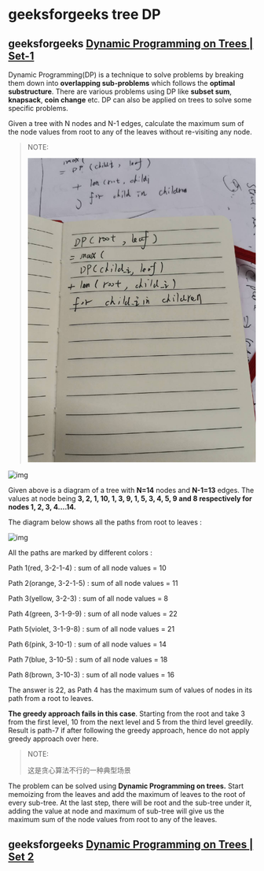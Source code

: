 # geeksforgeeks tree DP



## geeksforgeeks [Dynamic Programming on Trees | Set-1](https://www.geeksforgeeks.org/dynamic-programming-trees-set-1/)

Dynamic Programming(DP) is a technique to solve problems by breaking them down into **overlapping sub-problems** which follows the **optimal substructure**. There are various problems using DP like **subset sum**, **knapsack**, **coin change** etc. DP can also be applied on trees to solve some specific problems.

Given a tree with N nodes and N-1 edges, calculate the maximum sum of the node values from root to any of the leaves without re-visiting any node. 

> NOTE:
>
> ![](./20210901-080603.jpg)

![img](https://media.geeksforgeeks.org/wp-content/uploads/Screen-Shot-2018-02-26-at-10.25.17-PM.png)



Given above is a diagram of a tree with **N=14** nodes and **N-1=13** edges. The values at node being **3, 2, 1, 10, 1, 3, 9, 1, 5, 3, 4, 5, 9 and 8 respectively for nodes 1, 2, 3, 4….14.** 

The diagram below shows all the paths from root to leaves : 
 

![img](https://media.geeksforgeeks.org/wp-content/uploads/Screen-Shot-2018-02-26-at-11.05.45-PM-e1519666718500.png)

All the paths are marked by different colors : 

Path 1(red, 3-2-1-4) : sum of all node values = 10 

Path 2(orange, 3-2-1-5) : sum of all node values = 11 

Path 3(yellow, 3-2-3) : sum of all node values = 8 

Path 4(green, 3-1-9-9) : sum of all node values = 22 

Path 5(violet, 3-1-9-8) : sum of all node values = 21 

Path 6(pink, 3-10-1) : sum of all node values = 14 

Path 7(blue, 3-10-5) : sum of all node values = 18 

Path 8(brown, 3-10-3) : sum of all node values = 16 

The answer is 22, as Path 4 has the maximum sum of values of nodes in its path from a root to leaves. 



**The greedy approach fails in this case**. Starting from the root and take 3 from the first level, 10 from the next level and 5 from the third level greedily. Result is path-7 if after following the greedy approach, hence do not apply greedy approach over here. 

> NOTE: 
>
> 这是贪心算法不行的一种典型场景

The problem can be solved using **Dynamic Programming on trees.** Start memoizing from the leaves and add the maximum of leaves to the root of every sub-tree. At the last step, there will be root and the sub-tree under it, adding the value at node and maximum of sub-tree will give us the maximum sum of the node values from root to any of the leaves.

## geeksforgeeks [Dynamic Programming on Trees | Set 2](https://www.geeksforgeeks.org/dynamic-programming-trees-set-2/?ref=rp)

